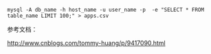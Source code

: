 ```
mysql -A db_name -h host_name -u user_name -p  -e "SELECT * FROM table_name LIMIT 100;" > apps.csv

```

参考文档：

http://www.cnblogs.com/tommy-huang/p/9417090.html
